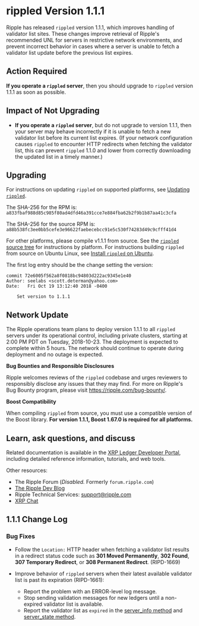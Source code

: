# rippled Version 1.1.1

Ripple has released `rippled` version 1.1.1, which improves handling of validator list sites. These changes improve retrieval of Ripple's recommended UNL for servers in restrictive network environments, and prevent incorrect behavior in cases where a server is unable to fetch a validator list update before the previous list expires.

## Action Required

**If you operate a `rippled` server**, then you should upgrade to `rippled` version 1.1.1 as soon as possible.

## Impact of Not Upgrading

* **If you operate a `rippled` server**, but do not upgrade to version 1.1.1, then your server may behave incorrectly if it is unable to fetch a new validator list before its current list expires. (If your network configuration causes `rippled` to encounter HTTP redirects when fetching the validator list, this can prevent `rippled` 1.1.0 and lower from correctly downloading the updated list in a timely manner.)

## Upgrading

For instructions on updating `rippled` on supported platforms, see [Updating `rippled`](https://developers.ripple.com/update-rippled.html).

The SHA-256 for the RPM is: `a833fbaf988d85c985f80ad4dfd46a391cce7e884fba62b2f9b1b87aa41c3cfa`

The SHA-256 for the source RPM is: `a88b538fc3ee0bb5cefe3e96622faebecebcc91e5c530f74283d49c9cfff41d4`

For other platforms, please compile v1.1.1 from source. See the [`rippled` source tree](https://github.com/ripple/rippled/tree/develop/Builds) for instructions by platform. For instructions building `rippled` from source on Ubuntu Linux, see [Install `rippled` on Ubuntu](https://developers.ripple.com/install-rippled.html#installation-on-ubuntu-with-alien).

The first log entry should be the change setting the version:

    commit 72e6005f562a8f0818bc94803d222ac9345e1e40
    Author: seelabs <scott.determan@yahoo.com>
    Date:   Fri Oct 19 13:12:40 2018 -0400

        Set version to 1.1.1

## Network Update

The Ripple operations team plans to deploy version 1.1.1 to all `rippled` servers under its operational control, including private clusters, starting at 2:00 PM PDT on Tuesday, 2018-10-23. The deployment is expected to complete within 5 hours. The network should continue to operate during deployment and no outage is expected.

**Bug Bounties and Responsible Disclosures**

Ripple welcomes reviews of the `rippled` codebase and urges reviewers to responsibly disclose any issues that they may find. For more on Ripple's Bug Bounty program, please visit <https://ripple.com/bug-bounty/>.

**Boost Compatibility**

When compiling `rippled` from source, you must use a compatible version of the Boost library. **For version 1.1.1, Boost 1.67.0 is required for all platforms.**

## Learn, ask questions, and discuss

Related documentation is available in the [XRP Ledger Developer Portal](https://developers.ripple.com/), including detailed reference information, tutorials, and web tools.

Other resources:

* The Ripple Forum (_Disabled._ Formerly `forum.ripple.com`)
* [The Ripple Dev Blog](https://developers.ripple.com/blog/)
* Ripple Technical Services: <support@ripple.com>
* [XRP Chat](http://www.xrpchat.com/)



## 1.1.1 Change Log

### Bug Fixes

- Follow the `Location:` HTTP header when fetching a validator list results in a redirect status code such as **301 Moved Permanently**, **302 Found**, **307 Temporary Redirect**, or **308 Permanent Redirect**. (RIPD-1669)

- Improve behavior of `rippled` servers when their latest available validator list is past its expiration (RIPD-1661):
    - Report the problem with an ERROR-level log message.
    - Stop sending validation messages for new ledgers until a non-expired validator list is available.
    - Report the validator list as `expired` in the [server_info method](https://developers.ripple.com/server_info.html) and [server_state method](https://developers.ripple.com/server_state.html).
